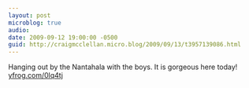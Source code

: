 ```yaml
---
layout: post
microblog: true
audio: 
date: 2009-09-12 19:00:00 -0500
guid: http://craigmcclellan.micro.blog/2009/09/13/t3957139086.html
---
```

Hanging out by the Nantahala with the boys. It is gorgeous here today! [yfrog.com/0lq4tj](http://yfrog.com/0lq4tj)
